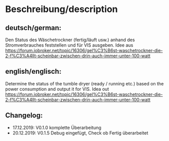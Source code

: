 # Beschreibung/description
## deutsch/german:
Den Status des Wäschetrockner (fertig/läuft usw.) anhand des Stromverbrauches feststellen und für VIS ausgeben. Idee aus https://forum.iobroker.net/topic/16306/gel%C3%B6st-waschetrockner-die-2-f%C3%A4llt-scheinbar-zwischen-drin-auch-immer-unter-100-watt

## english/englisch:
Determine the status of the tumble dryer (ready / running etc.) based on the power consumption and output it for VIS. Idea out https://forum.iobroker.net/topic/16306/gel%C3%B6st-waschetrockner-die-2-f%C3%A4llt-scheinbar-zwischen-drin-auch-immer-unter-100-watt

## Changelog:
* 17.12.2019:   V0.1.0  komplette Überarbeitung
* 20.12.2019:   V0.1.5  Debug eingefügt, Check ob Fertig überarbeitet
